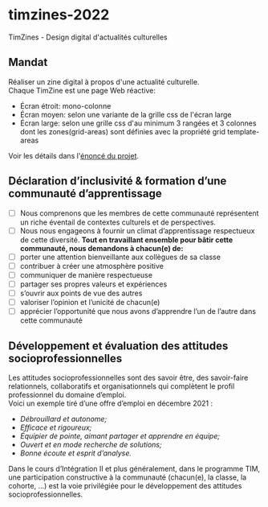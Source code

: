 # timzines-2022
TimZines - Design digital d'actualités culturelles

## Mandat
Réaliser un zine digital à propos d'une actualité culturelle.   
Chaque TimZine est une page Web réactive:   
- Écran étroit: mono-colonne 
- Écran moyen: selon une variante de la grille css de l'écran large 
- Écran large: selon une grille css d'au minimum 3 rangées et 3 colonnes dont les zones(grid-areas) sont définies avec la propriété grid template-areas

Voir les détails dans l'[énoncé du projet]().

## Déclaration d’inclusivité & formation d’une communauté d’apprentissage
- [ ] Nous comprenons que les membres de cette communauté représentent un riche éventail de contextes culturels et de perspectives.
- [ ] Nous nous engageons à fournir un climat d’apprentissage respectueux de cette diversité.
__Tout en travaillant ensemble pour bâtir cette communauté, nous demandons à chacun(e) de:__
- [ ] porter une attention bienveillante aux collègues de sa classe
- [ ] contribuer à créer une atmosphère positive
- [ ] communiquer de manière respectueuse
- [ ] partager ses propres valeurs et expériences
- [ ] s’ouvrir aux points de vue des autres
- [ ] valoriser l’opinion et l’unicité de chacun(e)
- [ ] apprécier l’opportunité que nous avons d’apprendre l’un de l’autre dans cette communauté 

## Développement et évaluation des attitudes socioprofessionnelles 
Les attitudes socioprofessionnelles sont des savoir être, des savoir-faire relationnels, collaboratifs et organisationnels qui complètent le profil professionnel du domaine d’emploi.   
Voici un exemple tiré d’une offre d’emploi en décembre 2021 :  
- *Débrouillard et autonome;*  
- *Efficace et rigoureux;*  
- *Équipier de pointe, aimant partager et apprendre en équipe;*   
- *Ouvert et en mode recherche de solutions;*  
- *Bonne écoute et esprit d’analyse.*  

Dans le cours d’Intégration II et plus généralement, dans le programme TIM, une participation constructive à la communauté (chacun(e), la classe, la cohorte, ...) est la voie privilégiée pour le développement des attitudes socioprofessionnelles. 

